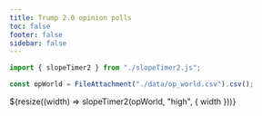 ```yaml
---
title: Trump 2.0 opinion polls
toc: false
footer: false
sidebar: false
---
```


```js
import { slopeTimer2 } from "./slopeTimer2.js";
```

```js
const opWorld = FileAttachment("./data/op_world.csv").csv();
```

<div class="grid grid-cols-4">
  <div class="grid-colspan-1"></div>
  <div class="grid-colspan-2">
        ${resize((width) => slopeTimer2(opWorld, "high", { width }))}
    </div>
</div>
